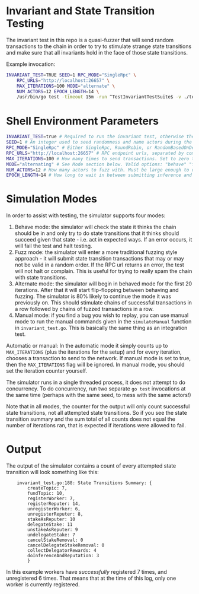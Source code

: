 # Invariant and State Transition Testing

The invariant test in this repo is a quasi-fuzzer that will send random transactions to the chain in order to try to stimulate strange state transitions and make sure that all invariants hold in the face of those state transitions.

Example invocation:

```bash
INVARIANT_TEST=TRUE SEED=1 RPC_MODE="SingleRpc" \
    RPC_URLS="http://localhost:26657" \
    MAX_ITERATIONS=100 MODE="alternate" \
    NUM_ACTORS=12 EPOCH_LENGTH=14 \
    /usr/bin/go test -timeout 15m -run ^TestInvariantTestSuite$ -v ./test/invariant
```

# Shell Environment Parameters

```bash
INVARIANT_TEST=true # Required to run the invariant test, otherwise the script will not run
SEED=1 # An integer used to seed randomness and name actors during the test (e.g. run3_actor7)
RPC_MODE="SingleRpc" # Either SingleRpc, RoundRobin, or RandomBasedOnDeterministicSeed - how to interact with multiple RPC endpoints
RPC_URLS="http://localhost:26657" # RPC endpoint urls, separated by comma if multiple
MAX_ITERATIONS=100 # How many times to send transactions. Set to zero to continue forever
MODE="alternating" # See Mode section below. Valid options: "behave" "fuzz" "alternate" or "manual"
NUM_ACTORS=12 # How many actors to fuzz with. Must be large enough to do the fuzz setup (at time of writing: >=11)
EPOCH_LENGTH=14 # How long to wait in between submitting inference and reputation bundles (at time of writing: >=12).
```

# Simulation Modes

In order to assist with testing, the simulator supports four modes:

1. Behave mode: the simulator will check the state it thinks the chain should be in and only try to do state transitions that it thinks should succeed given that state - i.e. act in expected ways. If an error occurs, it will fail the test and halt testing.
2. Fuzz mode: the simulator will enter a more traditional fuzzing style approach - it will submit state transition transactions that may or may not be valid in a random order. If the RPC url returns an error, the test will not halt or complain. This is useful for trying to really spam the chain with state transitions.
3. Alternate mode: the simulator will begin in behaved mode for the first 20 iterations. After that it will start flip-flopping between behaving and fuzzing. The simulator is 80% likely to continue the mode it was previously on. This should stimulate chains of successful transactions in a row followed by chains of fuzzed transactions in a row.
4. Manual mode: if you find a bug you wish to replay, you can use manual mode to run the manual commands given in the `simulateManual` function in `invariant_test.go`. This is basically the same thing as an integration test.

Automatic or manual: In the automatic mode it simply counts up to `MAX_ITERATIONS` (plus the iterations for the setup) and for every iteration, chooses a transaction to send to the network. If manual mode is set to true, then the `MAX_ITERATIONS` flag will be ignored. In manual mode, you should set the iteration counter yourself.

The simulator runs in a single threaded process, it does not attempt to do concurrency. To do concurrency, run two separate `go test` invocations at the same time (perhaps with the same seed, to mess with the same actors!)

Note that in all modes, the counter for the output will only count successful state transitions, not all attempted state transitions. So if you see the state transition summary and the sum total of all counts does not equal the number of iterations ran, that is expected if iterations were allowed to fail.

# Output

The output of the simulator contains a count of every attempted state transition will look something like this:

```
    invariant_test.go:188: State Transitions Summary: {
        createTopic: 7, 
        fundTopic: 10, 
        registerWorker: 7, 
        registerReputer: 14, 
        unregisterWorker: 6, 
        unregisterReputer: 8, 
        stakeAsReputer: 10
        delegateStake: 11
        unstakeAsReputer: 9
        undelegateStake: 7
        cancelStakeRemoval: 0
        cancelDelegateStakeRemoval: 0
        collectDelegatorRewards: 4
        doInferenceAndReputation: 3
        }
```

In this example workers have _successfully_ registered 7 times, and unregistered 6 times. That means that at the time of this log, only one worker is currently registered.
